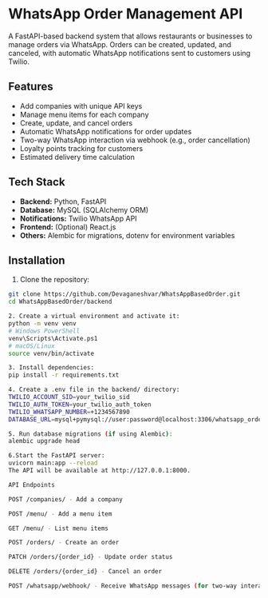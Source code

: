 # WhatsApp Order Management API

A FastAPI-based backend system that allows restaurants or businesses to manage orders via WhatsApp. Orders can be created, updated, and canceled, with automatic WhatsApp notifications sent to customers using Twilio.

## Features

- Add companies with unique API keys
- Manage menu items for each company
- Create, update, and cancel orders
- Automatic WhatsApp notifications for order updates
- Two-way WhatsApp interaction via webhook (e.g., order cancellation)
- Loyalty points tracking for customers
- Estimated delivery time calculation

## Tech Stack

- **Backend:** Python, FastAPI
- **Database:** MySQL (SQLAlchemy ORM)
- **Notifications:** Twilio WhatsApp API
- **Frontend:** (Optional) React.js
- **Others:** Alembic for migrations, dotenv for environment variables

## Installation

1. Clone the repository:

```bash
git clone https://github.com/Devaganeshvar/WhatsAppBasedOrder.git
cd WhatsAppBasedOrder/backend

2. Create a virtual environment and activate it:
python -m venv venv
# Windows PowerShell
venv\Scripts\Activate.ps1
# macOS/Linux
source venv/bin/activate

3. Install dependencies:
pip install -r requirements.txt

4. Create a .env file in the backend/ directory:
TWILIO_ACCOUNT_SID=your_twilio_sid
TWILIO_AUTH_TOKEN=your_twilio_auth_token
TWILIO_WHATSAPP_NUMBER=+1234567890
DATABASE_URL=mysql+pymysql://user:password@localhost:3306/whatsapp_order_db

5. Run database migrations (if using Alembic):
alembic upgrade head

6.Start the FastAPI server:
uvicorn main:app --reload
The API will be available at http://127.0.0.1:8000.

API Endpoints

POST /companies/ - Add a company

POST /menu/ - Add a menu item

GET /menu/ - List menu items

POST /orders/ - Create an order

PATCH /orders/{order_id} - Update order status

DELETE /orders/{order_id} - Cancel an order

POST /whatsapp/webhook/ - Receive WhatsApp messages (for two-way interaction)
